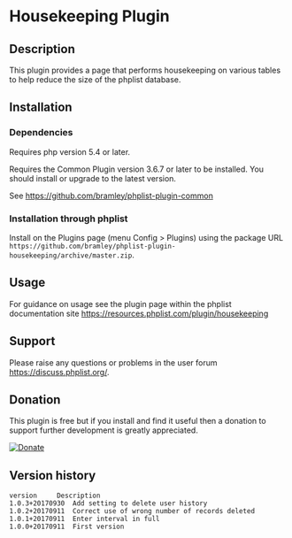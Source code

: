 # Housekeeping Plugin #

## Description ##

This plugin provides a page that performs housekeeping on various tables to help reduce the size of the phplist database.

## Installation ##

### Dependencies ###

Requires php version 5.4 or later.

Requires the Common Plugin version 3.6.7 or later to be installed. You should install or upgrade to the latest version.

See <https://github.com/bramley/phplist-plugin-common>

### Installation through phplist ###

Install on the Plugins page (menu Config > Plugins) using the package URL `https://github.com/bramley/phplist-plugin-housekeeping/archive/master.zip`.

## Usage ##

For guidance on usage see the plugin page within the phplist documentation site <https://resources.phplist.com/plugin/housekeeping>

## Support ##

Please raise any questions or problems in the user forum <https://discuss.phplist.org/>.

## Donation ##

This plugin is free but if you install and find it useful then a donation to support further development is greatly appreciated.

[![Donate](https://www.paypalobjects.com/en_US/i/btn/btn_donate_LG.gif)](https://www.paypal.com/cgi-bin/webscr?cmd=_s-xclick&hosted_button_id=W5GLX53WDM7T4)

## Version history ##

    version     Description
    1.0.3+20170930  Add setting to delete user history
    1.0.2+20170911  Correct use of wrong number of records deleted
    1.0.1+20170911  Enter interval in full
    1.0.0+20170911  First version
